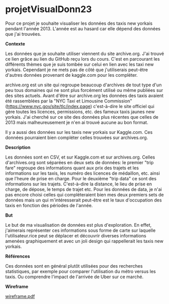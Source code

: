 # projetVisualDonn23
Pour ce projet je souhaite visualiser les données des taxis new yorkais pendant l'année 2013. L'année est au hasard car elle dépend des données que j'ai trouvées. 


**Contexte**

Les données que je souhaite utiliser viennent du site archive.org. J'ai trouvé ce lien grâce au lien du GitHub reçu lors du cours. C'est en parcourant les différents thèmes que je suis tombée sur celui en lien avec les taxi new yorkais. Cependant je ne mets pas de côté que j'utiliserais peut-être d'autres données provenant de kaggle.com pour les compléter. 

archive.org est un site qui regroupe beaucoup d'archives de tout type d'un peu tous domaines qui ne sont plus forcément utilisé ou même publiées sur des sites actuels. 
Avant d'être sur archive.org les données des taxis avaient été rassemblées par la "NYC Taxi et Limousine Commission" (https://www.nyc.gov/site/tlc/index.page) c'est-à-dire le site officiel qui gère toutes les licences, permissions, etc. des fameux taxis jaunes new yorkais. J'ai cherché sur ce site des données plus récentes que celles de 2013 mais malheureusement je n'en ai trouvé aucune au bon format.

Il y a aussi des données sur les taxis new yorkais sur Kaggle.com. Ces données pourraient bien compléter celles trouvées sur archives.org. 

**Description**

Les données sont en CSV, et sur Kaggle.com et sur archives.org. 
Celles d'archives.org sont séparées en deux sets de données: le premier "trip fare" regroupe des informations quant aux prix des trajets et les informations sur les taxis, les numéro des licences de médaillon, etc. ainsi que l'heure de prise en charge. Pour le deuxième "trip data" ce sont des informations sur les trajets. C'est-à-dire la distance, le lieu de prise en charge, de dépose, le temps de trajet etc. 
Pour les données de data, je n'ai pas encore choisi celles qui compléteraient bien mes deux premiers sets de données mais un qui m'intéresserait peut-être est le taux d'occupation des taxis en fonction des périodes de l'année. 

**But**

Le but de ma visualisation de données est plus d'exploration. En effet, j'aimerais représenter ces informations sous forme de carte sur laquelle l'utilisateur.rice peut se déplacer et découvrir diverses informations amenées graphiquement et avec un joli design qui rappellerait les taxis new yorkais.

**Références**

Ces données sont en général plutôt utilisées pour des recherches statistiques, par exemple pour comparer l'utilisation du métro versus les taxis. Ou comprendre l'impact de l'arrivée de Uber sur ce marché. 

**Wireframe** 

[wireframe.pdf](https://github.com/mariondek10/projetVisualDonn23/files/10989190/wireframe.pdf)


